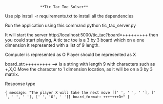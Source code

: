                     **Tic Tac Toe Solver**
Use pip install -r requirements.txt to install all the dependencies

Run the application using this command python tic_tac_server.py

It will start the server http://localhost:5000/tic_tac?board=+++++++++
 then you could start playing, A tic tac toe is a 3 by 3 board which on a one dimension it represented with a list of 9 length.

Computer is represented as O
Player should be represented as X

board_str:+++++++++  **-->** is a string with length 9 with characters such as +,X,O
Move the character to 1 dimension location, as it will be on a 3 by 3 matrix.

 
 Response type
 
`{
message: "The player X will take the next move [[' ', ' ', ' '], [' ', ' ', ' '], [' ', 'O', ' ']] board_format: +++++++O+"
}`
